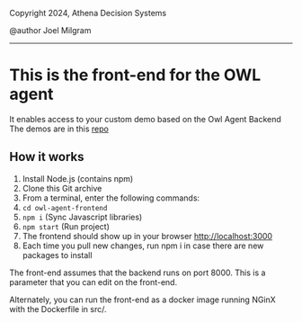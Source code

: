 Copyright 2024, Athena Decision Systems

@author Joel Milgram

---

# This is the front-end for the OWL agent

It enables access to your custom demo based on the Owl Agent Backend
The demos are in this [repo](https://github.com/AthenaDecisionSystems/athena-owl-demos)


## How it works

1. Install Node.js (contains npm)
2. Clone this Git archive
3. From a terminal, enter the following commands:
4. `cd owl-agent-frontend`
5. `npm i` (Sync Javascript libraries)
6. `npm start` (Run project)
7. The frontend should show up in your browser [http://localhost:3000](http://localhost:3000)
8. Each time you pull new changes, run npm i in case there are new packages to install

The front-end assumes that the backend runs on port 8000. This is a parameter that you can edit on the front-end.

Alternately, you can run the front-end as a docker image running NGinX with the Dockerfile in src/.
